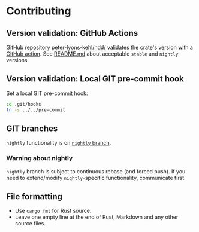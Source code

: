 # Contributing

## Version validation: GitHub Actions

GitHub repository [peter-lyons-kehl/ndd/](https://github.com/peter-lyons-kehl/ndd/) validates the
crate's version with a [GitHub action](.github/workflows/main.yml). See [README.md](README.md) about
acceptable `stable` and `nightly` versions.

## Version validation: Local GIT pre-commit hook

Set a local GIT pre-commit hook:
```bash
cd .git/hooks
ln -s ../../pre-commit
```

## GIT branches

`nightly` functionality is on [`nightly`
branch](https://github.com/peter-lyons-kehl/ndd/tree/nightly).

### Warning about nightly

`nightly` branch is subject to continuous rebase (and forced push). If you need to extend/modify
`nightly`-specific functionality, communicate first.

## File formatting

- Use `cargo fmt` for Rust source.
- Leave one empty line at the end of Rust, Markdown and any other source files.
